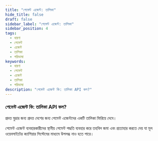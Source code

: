 ```yaml
---
title: "পেমেন্ট এজেন্ট: তালিকা"
hide_title: false
draft: false
sidebar_label: "পেমেন্ট এজেন্ট: তালিকা"
sidebar_position: 4
tags:
  - ধারণা
  - পেমেন্ট
  - এজেন্ট
  - তালিকা
  - পরিভাষা
keywords:
  - ধারণা
  - পেমেন্ট
  - এজেন্ট
  - তালিকা
  - পরিভাষা
description: "পেমেন্ট এজেন্ট কি: তালিকা API কল?"
---
```


### পেমেন্ট এজেন্ট কি: তালিকা API কল?

প্রদত্ত মুদ্রার জন্য প্রদত্ত দেশের জন্য পেমেন্ট এজেন্টদের একটি তালিকা ফিরিয়ে দেবে।

পেমেন্ট এজেন্ট ব্যবহারকারীদের স্থানীয় পেমেন্ট পদ্ধতি ব্যবহার করে তহবিল জমা এবং প্রত্যাহার করতে দেয় যা মূল ওয়েবসাইটের ক্যাশিয়ার সিস্টেমের মাধ্যমে উপলব্ধ নাও হতে পারে।
